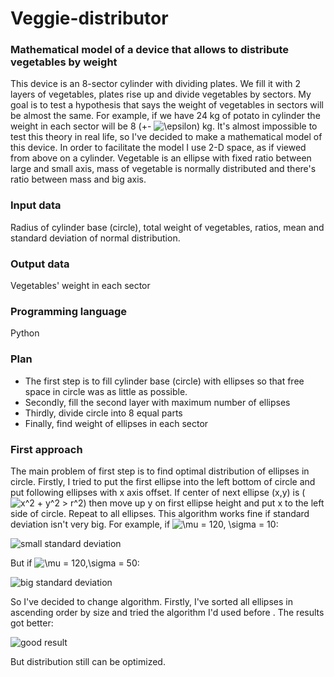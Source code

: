 # Veggie-distributor
### Mathematical model of a device that allows to distribute vegetables by weight
 This device is an 8-sector cylinder with dividing plates. We fill it with 2 layers of vegetables, plates rise up and divide vegetables by sectors. My goal is to test a hypothesis that says the weight of vegetables in sectors will be almost the same. For example, if we have 24 kg of potato in cylinder the weight in each sector will be 8 (+- <img src="https://tex.s2cms.ru/svg/%5Cepsilon" alt="\epsilon" />) kg. It's almost impossible to test this theory in real life, so I've decided to make a mathematical model of this device. 
 In order to facilitate the model I use 2-D space, as if viewed from above on a cylinder. Vegetable is an ellipse with fixed ratio between large and small axis, mass of vegetable is normally distributed and there's ratio between mass and big axis.
### Input data
Radius of cylinder base (circle), total weight of vegetables, ratios, mean and standard deviation of normal distribution.
### Output data
 Vegetables' weight in each sector
### Programming language
 Python
### Plan
* The first step is to fill cylinder base (circle) with ellipses so that free space in circle was as little as possible.
* Secondly, fill the second layer with maximum number of ellipses
* Thirdly, divide circle into 8 equal parts
* Finally, find weight of ellipses in each sector
### First approach
The main problem of first step is to find optimal distribution of ellipses in circle. Firstly, I tried to put the first ellipse into the left bottom of circle and put following ellipses with x axis offset. If center of next ellipse (x,y) is (<img src="https://tex.s2cms.ru/svg/%20x%5E2%20%2B%20y%5E2%20%3E%20r%5E2%20" alt=" x^2 + y^2 &gt; r^2 " />) then move up y on first ellipse height and put x to the left side of circle. Repeat to all ellipses. This algorithm works fine if standard deviation isn't very big. For example, if <img src="https://tex.s2cms.ru/svg/%20%5Cmu%20%3D%20120%2C%20%5Csigma%20%3D%2010%3A" alt=" \mu = 120, \sigma = 10:" />

![small standard deviation](https://user-images.githubusercontent.com/31739813/66956141-8d580180-f06c-11e9-8115-da665a83124d.jpg)

But if <img src="https://tex.s2cms.ru/svg/%20%5Cmu%20%3D%20120%2C%5Csigma%20%3D%2050%3A" alt=" \mu = 120,\sigma = 50:" />

![big standard deviation](https://user-images.githubusercontent.com/31739813/66956201-a8c30c80-f06c-11e9-824c-ad11fbff71bf.jpg)

So I've decided to change algorithm. Firstly, I've sorted all ellipses in ascending order by size and tried the algorithm I'd used before . The results got better:

![good result](https://user-images.githubusercontent.com/31739813/66956242-baa4af80-f06c-11e9-91af-5d6634f39d2a.jpg)

But distribution still can be optimized. 

